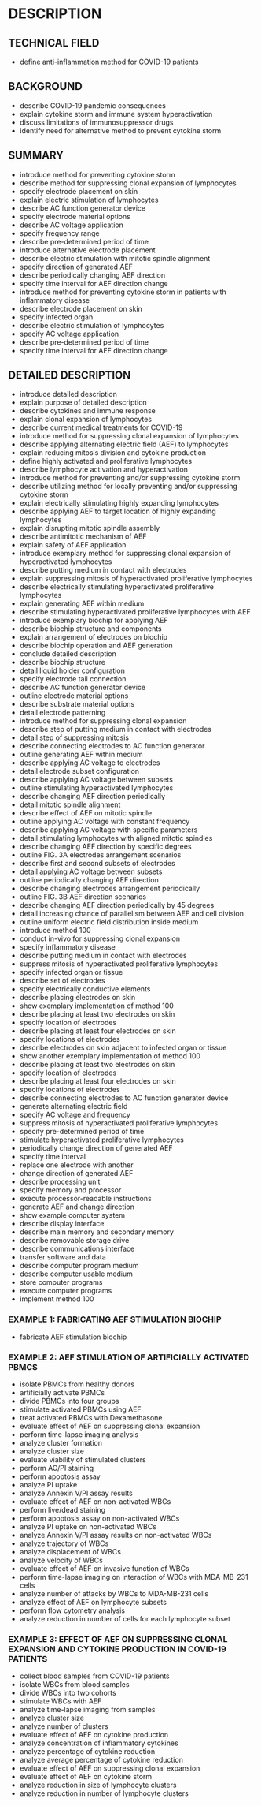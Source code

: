 # DESCRIPTION

## TECHNICAL FIELD

- define anti-inflammation method for COVID-19 patients

## BACKGROUND

- describe COVID-19 pandemic consequences
- explain cytokine storm and immune system hyperactivation
- discuss limitations of immunosuppressor drugs
- identify need for alternative method to prevent cytokine storm

## SUMMARY

- introduce method for preventing cytokine storm
- describe method for suppressing clonal expansion of lymphocytes
- specify electrode placement on skin
- explain electric stimulation of lymphocytes
- describe AC function generator device
- specify electrode material options
- describe AC voltage application
- specify frequency range
- describe pre-determined period of time
- introduce alternative electrode placement
- describe electric stimulation with mitotic spindle alignment
- specify direction of generated AEF
- describe periodically changing AEF direction
- specify time interval for AEF direction change
- introduce method for preventing cytokine storm in patients with inflammatory disease
- describe electrode placement on skin
- specify infected organ
- describe electric stimulation of lymphocytes
- specify AC voltage application
- describe pre-determined period of time
- specify time interval for AEF direction change

## DETAILED DESCRIPTION

- introduce detailed description
- explain purpose of detailed description
- describe cytokines and immune response
- explain clonal expansion of lymphocytes
- describe current medical treatments for COVID-19
- introduce method for suppressing clonal expansion of lymphocytes
- describe applying alternating electric field (AEF) to lymphocytes
- explain reducing mitosis division and cytokine production
- define highly activated and proliferative lymphocytes
- describe lymphocyte activation and hyperactivation
- introduce method for preventing and/or suppressing cytokine storm
- describe utilizing method for locally preventing and/or suppressing cytokine storm
- explain electrically stimulating highly expanding lymphocytes
- describe applying AEF to target location of highly expanding lymphocytes
- explain disrupting mitotic spindle assembly
- describe antimitotic mechanism of AEF
- explain safety of AEF application
- introduce exemplary method for suppressing clonal expansion of hyperactivated lymphocytes
- describe putting medium in contact with electrodes
- explain suppressing mitosis of hyperactivated proliferative lymphocytes
- describe electrically stimulating hyperactivated proliferative lymphocytes
- explain generating AEF within medium
- describe stimulating hyperactivated proliferative lymphocytes with AEF
- introduce exemplary biochip for applying AEF
- describe biochip structure and components
- explain arrangement of electrodes on biochip
- describe biochip operation and AEF generation
- conclude detailed description
- describe biochip structure
- detail liquid holder configuration
- specify electrode tail connection
- describe AC function generator device
- outline electrode material options
- describe substrate material options
- detail electrode patterning
- introduce method for suppressing clonal expansion
- describe step of putting medium in contact with electrodes
- detail step of suppressing mitosis
- describe connecting electrodes to AC function generator
- outline generating AEF within medium
- describe applying AC voltage to electrodes
- detail electrode subset configuration
- describe applying AC voltage between subsets
- outline stimulating hyperactivated lymphocytes
- describe changing AEF direction periodically
- detail mitotic spindle alignment
- describe effect of AEF on mitotic spindle
- outline applying AC voltage with constant frequency
- describe applying AC voltage with specific parameters
- detail stimulating lymphocytes with aligned mitotic spindles
- describe changing AEF direction by specific degrees
- outline FIG. 3A electrodes arrangement scenarios
- describe first and second subsets of electrodes
- detail applying AC voltage between subsets
- outline periodically changing AEF direction
- describe changing electrodes arrangement periodically
- outline FIG. 3B AEF direction scenarios
- describe changing AEF direction periodically by 45 degrees
- detail increasing chance of parallelism between AEF and cell division
- outline uniform electric field distribution inside medium
- introduce method 100
- conduct in-vivo for suppressing clonal expansion
- specify inflammatory disease
- describe putting medium in contact with electrodes
- suppress mitosis of hyperactivated proliferative lymphocytes
- specify infected organ or tissue
- describe set of electrodes
- specify electrically conductive elements
- describe placing electrodes on skin
- show exemplary implementation of method 100
- describe placing at least two electrodes on skin
- specify location of electrodes
- describe placing at least four electrodes on skin
- specify locations of electrodes
- describe electrodes on skin adjacent to infected organ or tissue
- show another exemplary implementation of method 100
- describe placing at least two electrodes on skin
- specify location of electrodes
- describe placing at least four electrodes on skin
- specify locations of electrodes
- describe connecting electrodes to AC function generator device
- generate alternating electric field
- specify AC voltage and frequency
- suppress mitosis of hyperactivated proliferative lymphocytes
- specify pre-determined period of time
- stimulate hyperactivated proliferative lymphocytes
- periodically change direction of generated AEF
- specify time interval
- replace one electrode with another
- change direction of generated AEF
- describe processing unit
- specify memory and processor
- execute processor-readable instructions
- generate AEF and change direction
- show example computer system
- describe display interface
- describe main memory and secondary memory
- describe removable storage drive
- describe communications interface
- transfer software and data
- describe computer program medium
- describe computer usable medium
- store computer programs
- execute computer programs
- implement method 100

### EXAMPLE 1: FABRICATING AEF STIMULATION BIOCHIP

- fabricate AEF stimulation biochip

### EXAMPLE 2: AEF STIMULATION OF ARTIFICIALLY ACTIVATED PBMCS

- isolate PBMCs from healthy donors
- artificially activate PBMCs
- divide PBMCs into four groups
- stimulate activated PBMCs using AEF
- treat activated PBMCs with Dexamethasone
- evaluate effect of AEF on suppressing clonal expansion
- perform time-lapse imaging analysis
- analyze cluster formation
- analyze cluster size
- evaluate viability of stimulated clusters
- perform AO/PI staining
- perform apoptosis assay
- analyze PI uptake
- analyze Annexin V/PI assay results
- evaluate effect of AEF on non-activated WBCs
- perform live/dead staining
- perform apoptosis assay on non-activated WBCs
- analyze PI uptake on non-activated WBCs
- analyze Annexin V/PI assay results on non-activated WBCs
- analyze trajectory of WBCs
- analyze displacement of WBCs
- analyze velocity of WBCs
- evaluate effect of AEF on invasive function of WBCs
- perform time-lapse imaging on interaction of WBCs with MDA-MB-231 cells
- analyze number of attacks by WBCs to MDA-MB-231 cells
- analyze effect of AEF on lymphocyte subsets
- perform flow cytometry analysis
- analyze reduction in number of cells for each lymphocyte subset

### EXAMPLE 3: EFFECT OF AEF ON SUPPRESSING CLONAL EXPANSION AND CYTOKINE PRODUCTION IN COVID-19 PATIENTS

- collect blood samples from COVID-19 patients
- isolate WBCs from blood samples
- divide WBCs into two cohorts
- stimulate WBCs with AEF
- analyze time-lapse imaging from samples
- analyze cluster size
- analyze number of clusters
- evaluate effect of AEF on cytokine production
- analyze concentration of inflammatory cytokines
- analyze percentage of cytokine reduction
- analyze average percentage of cytokine reduction
- evaluate effect of AEF on suppressing clonal expansion
- evaluate effect of AEF on cytokine storm
- analyze reduction in size of lymphocyte clusters
- analyze reduction in number of lymphocyte clusters

